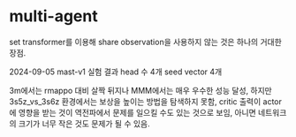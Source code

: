 # multi-agent

set transformer를 이용해 share observation을 사용하지 않는 것은 하나의 거대한 장점. 

2024-09-05 
mast-v1 실험 결과
head  수 4개 
seed vector 4개 

3m에서는 rmappo 대비 살짝 뒤지나 MMM에서는 매우 우수한 성능 달성, 하지만 3s5z_vs_3s6z 환경에서는 보상을 높이는 방법을 탐색하지 못함, critic 출력이 actor에 영향을 받는 것이 역전파에서 문제를 일으킬 수도 있는 것으로 보임, 아니면 네트워크의 크기가 너무 작은 것도 문제가 될 수 있음. 